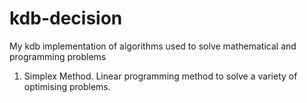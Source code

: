 # kdb-decision
My kdb implementation of algorithms used to solve mathematical and programming problems 

1) Simplex Method. Linear programming method to solve a variety of optimising problems.
  
